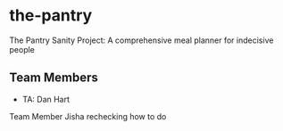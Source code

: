 # the-pantry
The Pantry Sanity Project: A comprehensive meal planner for indecisive people

## Team Members
- TA: Dan Hart

Team Member Jisha
rechecking how to do

